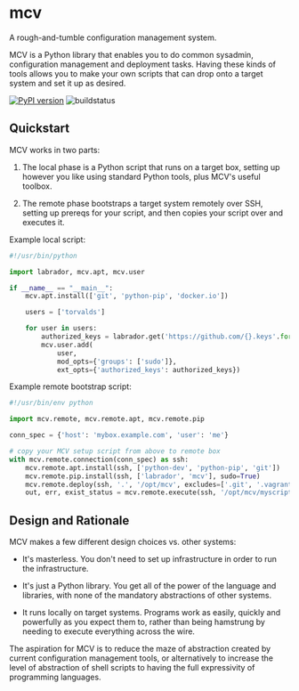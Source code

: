 mcv
===

A rough-and-tumble configuration management system.

MCV is a Python library that enables you to do common sysadmin,
configuration management and deployment tasks.  Having these kinds of
tools allows you to make your own scripts that can drop onto a target
system and set it up as desired.

[![PyPI version](https://badge.fury.io/py/mcv.svg)](http://badge.fury.io/py/mcv) ![buildstatus](https://circleci.com/gh/framed-data/mcv.png?circle-token=0a1a9394ebb8bd9537203f1daf019edfbd4c2cd1)

Quickstart
----------

MCV works in two parts:

1. The local phase is a Python script that runs on a target box,
   setting up however you like using standard Python tools, plus
   MCV's useful toolbox.

2. The remote phase bootstraps a target system remotely over SSH,
   setting up prereqs for your script, and then copies your script
   over and executes it.

Example local script:

```python
#!/usr/bin/python

import labrador, mcv.apt, mcv.user

if __name__ == "__main__":
    mcv.apt.install(['git', 'python-pip', 'docker.io'])

    users = ['torvalds']

    for user in users:
        authorized_keys = labrador.get('https://github.com/{}.keys'.format(user))
        mcv.user.add(
            user,
            mod_opts={'groups': ['sudo']},
            ext_opts={'authorized_keys': authorized_keys})
```

Example remote bootstrap script:

```python
#!/usr/bin/env python

import mcv.remote, mcv.remote.apt, mcv.remote.pip

conn_spec = {'host': 'mybox.example.com', 'user': 'me'}

# copy your MCV setup script from above to remote box
with mcv.remote.connection(conn_spec) as ssh:
    mcv.remote.apt.install(ssh, ['python-dev', 'python-pip', 'git'])
    mcv.remote.pip.install(ssh, ['labrador', 'mcv'], sudo=True)
    mcv.remote.deploy(ssh, '.', '/opt/mcv', excludes=['.git', '.vagrant'], sudo=True)
    out, err, exist_status = mcv.remote.execute(ssh, '/opt/mcv/myscript.py', sudo=True)
```

Design and Rationale
--------------------

MCV makes a few different design choices vs. other systems:

- It's masterless.  You don't need to set up infrastructure in
  order to run the infrastructure.

- It's just a Python library.  You get all of the power of the
  language and libraries, with none of the mandatory abstractions
  of other systems.

- It runs locally on target systems.  Programs work as easily,
  quickly and powerfully as you expect them to, rather than
  being hamstrung by needing to execute everything across the wire.

The aspiration for MCV is to reduce the maze of abstraction created by
current configuration management tools, or alternatively to increase
the level of abstraction of shell scripts to having the full
expressivity of programming languages.
